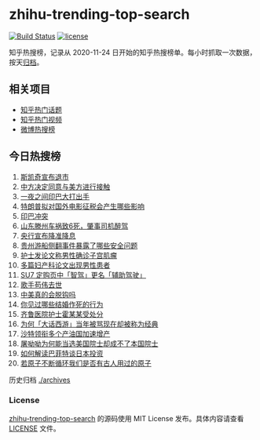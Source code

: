 # zhihu-trending-top-search

[![Build Status](https://github.com/justjavac/zhihu-trending-top-search/workflows/ci/badge.svg?branch=main)](https://github.com/justjavac/zhihu-trending-top-search/actions)
[![license](https://img.shields.io/github/license/justjavac/zhihu-trending-top-search)](https://github.com/justjavac/zhihu-trending-top-search/blob/main/LICENSE)

知乎热搜榜，记录从 2020-11-24 日开始的知乎热搜榜单。每小时抓取一次数据，按天[归档](./archives)。

## 相关项目

- [知乎热门话题](https://github.com/justjavac/zhihu-trending-hot-questions)
- [知乎热门视频](https://github.com/justjavac/zhihu-trending-hot-video)
- [微博热搜榜](https://github.com/justjavac/weibo-trending-hot-search)

## 今日热搜榜

<!-- BEGIN -->
<!-- 最后更新时间 Thu May 08 2025 05:17:40 GMT+0800 (China Standard Time) -->

1. [斯凯奇宣布退市](https://www.zhihu.com/search?q=%E6%96%AF%E5%87%AF%E5%A5%87%E5%AE%A3%E5%B8%83%E9%80%80%E5%B8%82)
1. [中方决定同意与美方进行接触](https://www.zhihu.com/search?q=%E4%B8%AD%E6%96%B9%E5%86%B3%E5%AE%9A%E5%90%8C%E6%84%8F%E4%B8%8E%E7%BE%8E%E6%96%B9%E8%BF%9B%E8%A1%8C%E6%8E%A5%E8%A7%A6)
1. [一夜之间印巴大打出手](https://www.zhihu.com/search?q=%E4%B8%80%E5%A4%9C%E4%B9%8B%E9%97%B4%E5%8D%B0%E5%B7%B4%E5%A4%A7%E6%89%93%E5%87%BA%E6%89%8B)
1. [特朗普拟对国外电影征税会产生哪些影响](https://www.zhihu.com/search?q=%E7%89%B9%E6%9C%97%E6%99%AE%E6%8B%9F%E5%AF%B9%E5%9B%BD%E5%A4%96%E7%94%B5%E5%BD%B1%E5%BE%81%E7%A8%8E%E4%BC%9A%E4%BA%A7%E7%94%9F%E5%93%AA%E4%BA%9B%E5%BD%B1%E5%93%8D)
1. [印巴冲突](https://www.zhihu.com/search?q=%E5%8D%B0%E5%B7%B4%E5%86%B2%E7%AA%81)
1. [山东滕州车祸致6死，肇事司机醉驾](https://www.zhihu.com/search?q=%E5%B1%B1%E4%B8%9C%E6%BB%95%E5%B7%9E%E8%BD%A6%E7%A5%B8%E8%87%B46%E6%AD%BB%EF%BC%8C%E8%82%87%E4%BA%8B%E5%8F%B8%E6%9C%BA%E9%86%89%E9%A9%BE)
1. [央行宣布降准降息](https://www.zhihu.com/search?q=%E5%A4%AE%E8%A1%8C%E5%AE%A3%E5%B8%83%E9%99%8D%E5%87%86%E9%99%8D%E6%81%AF)
1. [贵州游船侧翻事件暴露了哪些安全问题](https://www.zhihu.com/search?q=%E8%B4%B5%E5%B7%9E%E6%B8%B8%E8%88%B9%E4%BE%A7%E7%BF%BB%E4%BA%8B%E4%BB%B6%E6%9A%B4%E9%9C%B2%E4%BA%86%E5%93%AA%E4%BA%9B%E5%AE%89%E5%85%A8%E9%97%AE%E9%A2%98)
1. [护士发论文称男性确诊子宫肌瘤](https://www.zhihu.com/search?q=%E6%8A%A4%E5%A3%AB%E5%8F%91%E8%AE%BA%E6%96%87%E7%A7%B0%E7%94%B7%E6%80%A7%E7%A1%AE%E8%AF%8A%E5%AD%90%E5%AE%AB%E8%82%8C%E7%98%A4)
1. [多篇妇产科论文出现男性患者](https://www.zhihu.com/search?q=%E5%A4%9A%E7%AF%87%E5%A6%87%E4%BA%A7%E7%A7%91%E8%AE%BA%E6%96%87%E5%87%BA%E7%8E%B0%E7%94%B7%E6%80%A7%E6%82%A3%E8%80%85)
1. [SU7 定购页中「智驾」更名「辅助驾驶」](https://www.zhihu.com/search?q=SU7%20%E5%AE%9A%E8%B4%AD%E9%A1%B5%E4%B8%AD%E3%80%8C%E6%99%BA%E9%A9%BE%E3%80%8D%E6%9B%B4%E5%90%8D%E3%80%8C%E8%BE%85%E5%8A%A9%E9%A9%BE%E9%A9%B6%E3%80%8D)
1. [歌手苟伟去世](https://www.zhihu.com/search?q=%E6%AD%8C%E6%89%8B%E8%8B%9F%E4%BC%9F%E5%8E%BB%E4%B8%96)
1. [中美真的会脱钩吗](https://www.zhihu.com/search?q=%E4%B8%AD%E7%BE%8E%E7%9C%9F%E7%9A%84%E4%BC%9A%E8%84%B1%E9%92%A9%E5%90%97)
1. [你见过哪些结婚作死的行为](https://www.zhihu.com/search?q=%E4%BD%A0%E8%A7%81%E8%BF%87%E5%93%AA%E4%BA%9B%E7%BB%93%E5%A9%9A%E4%BD%9C%E6%AD%BB%E7%9A%84%E8%A1%8C%E4%B8%BA)
1. [齐鲁医院护士霍某某受处分](https://www.zhihu.com/search?q=%E9%BD%90%E9%B2%81%E5%8C%BB%E9%99%A2%E6%8A%A4%E5%A3%AB%E9%9C%8D%E6%9F%90%E6%9F%90%E5%8F%97%E5%A4%84%E5%88%86)
1. [为何「大话西游」当年被骂现在却被称为经典](https://www.zhihu.com/search?q=%E4%B8%BA%E4%BD%95%E3%80%8C%E5%A4%A7%E8%AF%9D%E8%A5%BF%E6%B8%B8%E3%80%8D%E5%BD%93%E5%B9%B4%E8%A2%AB%E9%AA%82%E7%8E%B0%E5%9C%A8%E5%8D%B4%E8%A2%AB%E7%A7%B0%E4%B8%BA%E7%BB%8F%E5%85%B8)
1. [沙特领衔多个产油国加速增产](https://www.zhihu.com/search?q=%E6%B2%99%E7%89%B9%E9%A2%86%E8%A1%94%E5%A4%9A%E4%B8%AA%E4%BA%A7%E6%B2%B9%E5%9B%BD%E5%8A%A0%E9%80%9F%E5%A2%9E%E4%BA%A7)
1. [屠呦呦为何能当选美国院士却成不了本国院士](https://www.zhihu.com/search?q=%E5%B1%A0%E5%91%A6%E5%91%A6%E4%B8%BA%E4%BD%95%E8%83%BD%E5%BD%93%E9%80%89%E7%BE%8E%E5%9B%BD%E9%99%A2%E5%A3%AB%E5%8D%B4%E6%88%90%E4%B8%8D%E4%BA%86%E6%9C%AC%E5%9B%BD%E9%99%A2%E5%A3%AB)
1. [如何解读巴菲特谈日本投资](https://www.zhihu.com/search?q=%E5%A6%82%E4%BD%95%E8%A7%A3%E8%AF%BB%E5%B7%B4%E8%8F%B2%E7%89%B9%E8%B0%88%E6%97%A5%E6%9C%AC%E6%8A%95%E8%B5%84)
1. [若原子不断循环我们是否有古人用过的原子](https://www.zhihu.com/search?q=%E8%8B%A5%E5%8E%9F%E5%AD%90%E4%B8%8D%E6%96%AD%E5%BE%AA%E7%8E%AF%E6%88%91%E4%BB%AC%E6%98%AF%E5%90%A6%E6%9C%89%E5%8F%A4%E4%BA%BA%E7%94%A8%E8%BF%87%E7%9A%84%E5%8E%9F%E5%AD%90)

<!-- END -->

历史归档 [./archives](./archives)

### License

[zhihu-trending-top-search](https://github.com/justjavac/zhihu-trending-top-search) 的源码使用 MIT License
发布。具体内容请查看 [LICENSE](./LICENSE) 文件。
